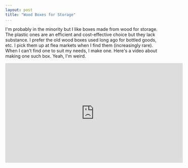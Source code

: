 ```yaml
---
layout: post  
title: "Wood Boxes for Storage"  
...
```


I'm probably in the minority but I like boxes made from wood for
storage. The plastic ones are an efficient and cost-effective choice but
they lack substance. I prefer the old wood boxes used long ago for
bottled goods, etc. I pick them up at flea markets when I find them
(increasingly rare). When I can't find one to suit my needs, I make one.
Here's a video about making one such box. Yeah, I'm weird.

<iframe width="560" height="315" src="https://www.youtube.com/embed/V_4ffm2dak4" frameborder="0" allowfullscreen></iframe>